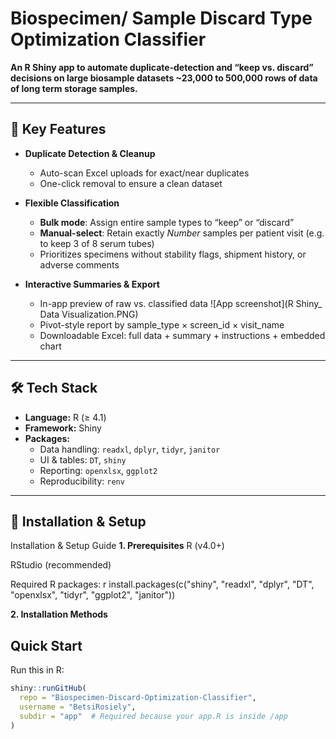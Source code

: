 # Biospecimen/ Sample Discard Type Optimization Classifier

**An R Shiny app to automate duplicate‐detection and “keep vs. discard” decisions on large biosample datasets 
~23,000 to 500,000 rows of data of long term storage samples.**

---

## 🚀 Key Features

- **Duplicate Detection & Cleanup**  
  - Auto-scan Excel uploads for exact/near duplicates  
  - One-click removal to ensure a clean dataset  

- **Flexible Classification**  
  - **Bulk mode**: Assign entire sample types to “keep” or “discard”  
  - **Manual-select**: Retain exactly _Number_ samples per patient visit (e.g. to keep 3 of 8 serum tubes)  
  - Prioritizes specimens without stability flags, shipment history, or adverse comments  

- **Interactive Summaries & Export**  
  - In-app preview of raw vs. classified data
     ![App screenshot](R Shiny_ Data Visualization.PNG)
  - Pivot-style report by sample_type × screen_id × visit_name  
  - Downloadable Excel: full data + summary + instructions + embedded chart  

---

## 🛠️ Tech Stack

- **Language:** R (≥ 4.1)  
- **Framework:** Shiny  
- **Packages:**  
  - Data handling: `readxl`, `dplyr`, `tidyr`, `janitor`  
  - UI & tables: `DT`, `shiny`  
  - Reporting: `openxlsx`, `ggplot2`  
  - Reproducibility: `renv`  

---

## 🔧 Installation & Setup

Installation & Setup Guide
**1. Prerequisites**
R (v4.0+)

RStudio (recommended)

Required R packages:
r
install.packages(c("shiny", "readxl", "dplyr", "DT", "openxlsx", "tidyr", "ggplot2", "janitor"))

**2. Installation Methods**
## Quick Start
Run this in R:
```r
shiny::runGitHub(
  repo = "Biospecimen-Discard-Optimization-Classifier",
  username = "BetsiRosiely", 
  subdir = "app"  # Required because your app.R is inside /app
)
```
